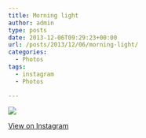 ```yaml
---
title: Morning light
author: admin
type: posts
date: 2013-12-06T09:29:23+00:00
url: /posts/2013/12/06/morning-light/
categories:
  - Photos
tags:
  - instagram
  - Photos

---
```

<img src="https://lobban.org/wordpress//HLIC/3ff09f2544d0a5f3a295ef43cc9e6ecc.jpg" class="instagram-image" />

<p class="view-instagram">
  <a href="http://instagram.com/p/hkxycuqlqN/">View on Instagram</a>
</p>
